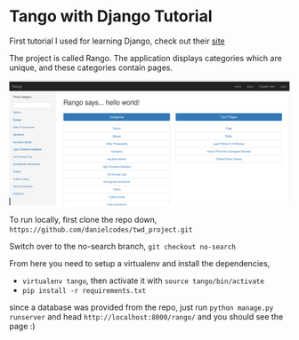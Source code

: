 # Tango with Django Tutorial

First tutorial I used for learning Django, check out their [site](http://www.tangowithdjango.com/book17/)

The project is called Rango. The application displays categories which are unique, and these categories contain pages.

![rango](/docs/rango.png)

To run locally,
first clone the repo down,
``` https://github.com/danielcodes/twd_project.git ```

Switch over to the no-search branch, 
``` git checkout no-search ```

From here you need to setup a virtualenv and install the dependencies,
* ``` virtualenv tango ```, then activate it with ``` source tango/bin/activate ```
* ``` pip install -r requirements.txt ```

since a database was provided from the repo, just run
``` python manage.py runserver ```
and head ``` http://localhost:8000/rango/ ``` and you should see the page :)
